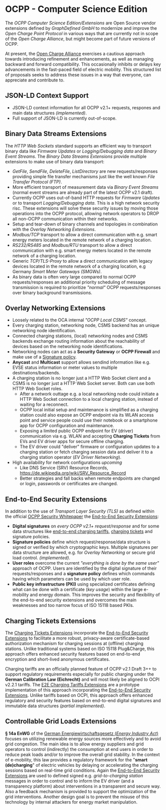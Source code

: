# OCPP - Computer Science Edition

The *OCPP Computer Science Edition/Extensions* are Open Source vendor extensions defined by *GraphDefined GmbH* to modernize and improve the *Open Charge Point Protocol* in various ways that are currently not in scope of the *Open Charge Alliance*, but might become part of future versions of OCPP.

At present, the [Open Charge Alliance](https://www.openchargealliance.org) exercises a cautious approach towards introducing refinement and enhancements, as well as managing
backward and forward compatibility. This occasionally inhibits or delays key advancements in the fast-paced field of electric mobility.
This structured list of proposals seeks to address these issues in a way that everyone, can appreciate and contribute to.

## JSON-LD Context Support
- JSON-LD context information for all OCPP v2.1+ requests, respones and main data structures *(implemented)*.
- Full support of JSON-LD is currently out-of-scope.


## Binary Data Streams Extensions
The *HTTP Web Sockets* standard supports an efficient way to transport binary data like *Firmware Updates* or *Logging/Debugging data* and *Binary Event Streams*. The *Binary Data Streams Extensions* provide multiple extensions to make use of binary data transport:
- *GetFile*, *SendFile*, *DeleteFile*, *ListDirectory* are new requests/responses providing simple file transfer mechanisms just like the well known *File Transfer Protocol (FTP)*.
- More efficient transport of measurement data via *Binary Event Streams* (normal event streams are already part of the latest OCPP v2.1 draft).
- Currently OCPP uses out-of-band HTTP requests for *Firmware Updates* or to transport *Logging/Debugging data*. This is a high network security risc. These extensions will solve these security issues by moving those operations into the OCPP protocol, allowing network operators to DROP all non-OCPP communication within their networks.
- Setup and tear-down of binary channels and topologies in combination with the *Overlay Networking Extensions*.
- *Modbus/TCP* transport to allow a direct communication with e.g. smart energy meters located in the remote network of a charging location.
- *RS232/RS485* and *Modbus/RTU* transport to allow a direct communication with e.g. smart energy meters located in the remote network of a charging location.
- Generic *TCP/TLS-Proxy* to allow a direct communication with legacy devices located in the remote network of a charging location, e.g Germany *Smart Meter Gateways (SMGWs)*.
- As binary data is often very large compared to normal OCPP requests/responses an additional priority scheduling of message transmission is required to prioritize *"normal"* OCPP requests/responses over binary background transmissions.


## Overlay Networking Extensions
- Loosely related to the OCA internal *"OCPP Local CSMS"* concept.
- Every charging station, networking node, CSMS backend has an unique networking node identification.
- Connected charging stations, (local) networking nodes and CSMS backends exchange routing information about the reachability of devices based on the networking node identifications.
- Networking nodes can act as a **Security Gateway** or **OCPP Firewall** and make use of a [Signature policy](../WWCP_OCPPv2.1/Extensions/E2ESecurityExtensions/README.md).
- **Anycast** and **Multicast** support allows sendind information like e.g. EVSE status information or meter values to multiple destinations/backends.
- A charging station is no longer just a HTTP Web Socket client and a CSMS is no longer just a HTTP Web Socket server. Both can use both HTTP Web Socket roles.
  - After a network outtage e.g. a local networking node could initiate a HTTP Web Socket connection to a local charging station, instead of waiting for a reconnect.
  - OCPP local initial setup and maintenance is simplified as a charging station could also expose an OCPP endpoint via its WLAN access point and service people could use their notebook or a smartphone app for OCPP configuration and maintenance.
  - Exposing a limited public OCPP endpoint for EV (driver) communication via e.g. WLAN and accepting **Charging Tickets** from EVs and EV driver apps for secure offline charging.
  - The EV driver could "deliver" firmware or configuration updates to a charging station or fetch charging session data and deliver it to a charging station operator (*EV Driver Networking*).
- High availability for network configurations *upcoming*
  - Like DNS Service (SRV) Resource Records, https://de.wikipedia.org/wiki/SRV_Resource_Record
  - Better strategies and fall backs when remote endpoints are changed or login, passwords or certificates are changed.
  

## End-to-End Security Extensions
In addition to the use of *Transport Layer Security (TLS)* as defined within the official [OCPP Security Whitepaper](https://www.openchargealliance.org/about-us/info-en-whitepapers/) the [End-to-End Security Extensions](../WWCP_OCPPv2.1/Extensions/E2ESecurityExtensions/README.md):
  - **Digital signatures** on *every OCPP v2.1+ request/response* and for some data structures like [end-to-end charging tariffs](../WWCP_OCPPv2.1/Extensions/E2EChargingTariffsExtensions/README.md), [charging tickets](../WWCP_OCPPv2.1/Extensions/ChargingTicketsExtension/README.md) and signature policies.
  - **Signature policies** define which request/response/data structure is signed or verified by which cryptographic keys. Multiple signatures per data structure are allowed, e.g. for *Overlay Networking* or secure grid load control. *(implemented)*.
  - **User roles** overcome the current *"everything is done by the same user"* approach of OCPP. Users are identified by the digital signature of their requests/responses and a **signature policy** defines which commands having which parameters can be used by which user role.
  - **Public key infrastructure (PKI)** using specialized certificates defining what can be done with a certificate (*key usage*) within the large e-mobility and energy domain. This improves the security and flexibility of the end-to-end security extensions and overcomes the main weaknesses and too narrow focus of ISO 15118 based PKIs.


## Charging Tickets Extensions
The [Charging Tickets Extensions](../WWCP_OCPPv2.1/Extensions/ChargingTicketsExtensions/README.md) incorporate the [End-to-End Security Extensions](../WWCP_OCPPv2.1/Extensions/E2ESecurityExtensions/README.md) to facilitate a more robust, privacy-aware certificate-based authorization mechanism for charging sessions at (offline) charging stations. Unlike traditional systems based on ISO 15118 Plug&Charge, this approach offers enhanced security features based on end-to-end encryption and short-lived anonymous certificates.

Charging tariffs are an officially planned feature of OCPP v2.1 Draft 3++ to support regulatory requirements especially for public charging under the **German Calibration Law (Eichrecht)** and will most likely be aligned to OCPI v2.2.1 tariffs. The [E2E Charging Tariffs Extensions](../WWCP_OCPPv2.1/Extensions/E2EChargingTicketsExtensions/README.md) are a prototype implementation of this approach incorporating the [End-to-End Security Extensions](../WWCP_OCPPv2.1/Extensions/E2ESecurityExtensions/README.md). Unlike tariffs based on OCPI, this approach offers enhanced regulatory and security features based on end-to-end digital signatures and immutable data structures *(partial implemented)*.


## Controllable Grid Loads Extensions
**§ 14a EnWG** of the [German Energiewirtschaftsgesetz (*Energy Industry Act*)](https://www.gesetze-im-internet.de/enwg_2005/) focuses on utilizing renewable energy sources more effectively and to avoid grid congestion. The main idea is to allow energy suppliers and grid operators to control (indirectly) the consumption at end users in order to reduce peak loads and/or to improve the overall grid stability. In the context of e-mobility, this law provides a regulatory framework for the "**smart (de)charging**" of electric vehicles by delaying or accelerating the charging sessions based on real-time grid conditions. Again the [End-to-End Security Extensions](../WWCP_OCPPv2.1/Extensions/E2ESecurityExtensions/README.md) are used to defined signed e.g. *grid-to-charging station* messages in order to control and to inform the EV driver (and a transparency platform) about interventions in a transparent and secure way. Also a feedback mechanism is provided to support the optimization of the grid interventions. Another design goal is to prevent the misuse of this technology by internal attackers for energy market manipulation.


